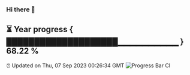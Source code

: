 ### Hi there 👋
⏳ Year progress { ████████████████████▁▁▁▁▁▁▁▁▁▁ } 68.22 %
---
⏰ Updated on Thu, 07 Sep 2023 00:26:34 GMT
![Progress Bar CI](https://github.com/Moyi321/Moyi321/workflows/Progress%20Bar%20CI/badge.svg)
